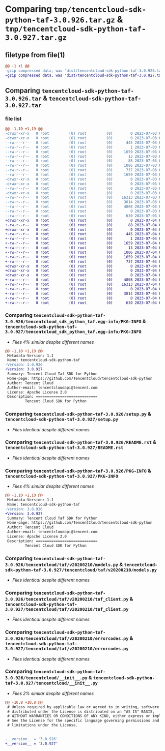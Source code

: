 # Comparing `tmp/tencentcloud-sdk-python-taf-3.0.926.tar.gz` & `tmp/tencentcloud-sdk-python-taf-3.0.927.tar.gz`

## filetype from file(1)

```diff
@@ -1 +1 @@
-gzip compressed data, was "dist/tencentcloud-sdk-python-taf-3.0.926.tar", last modified: Mon Jul  3 00:34:01 2023, max compression
+gzip compressed data, was "dist/tencentcloud-sdk-python-taf-3.0.927.tar", last modified: Tue Jul  4 00:29:21 2023, max compression
```

## Comparing `tencentcloud-sdk-python-taf-3.0.926.tar` & `tencentcloud-sdk-python-taf-3.0.927.tar`

### file list

```diff
@@ -1,19 +1,19 @@
-drwxr-xr-x   0 root         (0) root         (0)        0 2023-07-03 00:34:01.000000 tencentcloud-sdk-python-taf-3.0.926/
-drwxr-xr-x   0 root         (0) root         (0)        0 2023-07-03 00:34:01.000000 tencentcloud-sdk-python-taf-3.0.926/tencentcloud_sdk_python_taf.egg-info/
--rw-r--r--   0 root         (0) root         (0)      445 2023-07-03 00:34:01.000000 tencentcloud-sdk-python-taf-3.0.926/tencentcloud_sdk_python_taf.egg-info/SOURCES.txt
--rw-r--r--   0 root         (0) root         (0)        1 2023-07-03 00:34:01.000000 tencentcloud-sdk-python-taf-3.0.926/tencentcloud_sdk_python_taf.egg-info/dependency_links.txt
--rw-r--r--   0 root         (0) root         (0)     1659 2023-07-03 00:34:01.000000 tencentcloud-sdk-python-taf-3.0.926/tencentcloud_sdk_python_taf.egg-info/PKG-INFO
--rw-r--r--   0 root         (0) root         (0)       13 2023-07-03 00:34:01.000000 tencentcloud-sdk-python-taf-3.0.926/tencentcloud_sdk_python_taf.egg-info/top_level.txt
--rw-r--r--   0 root         (0) root         (0)       88 2023-07-03 00:34:01.000000 tencentcloud-sdk-python-taf-3.0.926/setup.cfg
--rw-r--r--   0 root         (0) root         (0)     1006 2023-07-03 00:34:01.000000 tencentcloud-sdk-python-taf-3.0.926/setup.py
--rw-r--r--   0 root         (0) root         (0)      737 2023-07-03 00:34:01.000000 tencentcloud-sdk-python-taf-3.0.926/README.rst
--rw-r--r--   0 root         (0) root         (0)     1659 2023-07-03 00:34:01.000000 tencentcloud-sdk-python-taf-3.0.926/PKG-INFO
-drwxr-xr-x   0 root         (0) root         (0)        0 2023-07-03 00:34:01.000000 tencentcloud-sdk-python-taf-3.0.926/tencentcloud/
-drwxr-xr-x   0 root         (0) root         (0)        0 2023-07-03 00:34:01.000000 tencentcloud-sdk-python-taf-3.0.926/tencentcloud/taf/
--rw-r--r--   0 root         (0) root         (0)        0 2023-07-03 00:34:01.000000 tencentcloud-sdk-python-taf-3.0.926/tencentcloud/taf/__init__.py
-drwxr-xr-x   0 root         (0) root         (0)        0 2023-07-03 00:34:01.000000 tencentcloud-sdk-python-taf-3.0.926/tencentcloud/taf/v20200210/
--rw-r--r--   0 root         (0) root         (0)    16313 2023-07-03 00:34:01.000000 tencentcloud-sdk-python-taf-3.0.926/tencentcloud/taf/v20200210/models.py
--rw-r--r--   0 root         (0) root         (0)     3814 2023-07-03 00:34:01.000000 tencentcloud-sdk-python-taf-3.0.926/tencentcloud/taf/v20200210/taf_client.py
--rw-r--r--   0 root         (0) root         (0)     4808 2023-07-03 00:34:01.000000 tencentcloud-sdk-python-taf-3.0.926/tencentcloud/taf/v20200210/errorcodes.py
--rw-r--r--   0 root         (0) root         (0)        0 2023-07-03 00:34:01.000000 tencentcloud-sdk-python-taf-3.0.926/tencentcloud/taf/v20200210/__init__.py
--rw-r--r--   0 root         (0) root         (0)      630 2023-07-03 00:34:01.000000 tencentcloud-sdk-python-taf-3.0.926/tencentcloud/__init__.py
+drwxr-xr-x   0 root         (0) root         (0)        0 2023-07-04 00:29:21.000000 tencentcloud-sdk-python-taf-3.0.927/
+-rw-r--r--   0 root         (0) root         (0)       88 2023-07-04 00:29:21.000000 tencentcloud-sdk-python-taf-3.0.927/setup.cfg
+drwxr-xr-x   0 root         (0) root         (0)        0 2023-07-04 00:29:21.000000 tencentcloud-sdk-python-taf-3.0.927/tencentcloud_sdk_python_taf.egg-info/
+-rw-r--r--   0 root         (0) root         (0)      445 2023-07-04 00:29:21.000000 tencentcloud-sdk-python-taf-3.0.927/tencentcloud_sdk_python_taf.egg-info/SOURCES.txt
+-rw-r--r--   0 root         (0) root         (0)        1 2023-07-04 00:29:21.000000 tencentcloud-sdk-python-taf-3.0.927/tencentcloud_sdk_python_taf.egg-info/dependency_links.txt
+-rw-r--r--   0 root         (0) root         (0)     1659 2023-07-04 00:29:21.000000 tencentcloud-sdk-python-taf-3.0.927/tencentcloud_sdk_python_taf.egg-info/PKG-INFO
+-rw-r--r--   0 root         (0) root         (0)       13 2023-07-04 00:29:21.000000 tencentcloud-sdk-python-taf-3.0.927/tencentcloud_sdk_python_taf.egg-info/top_level.txt
+-rw-r--r--   0 root         (0) root         (0)     1006 2023-07-04 00:29:21.000000 tencentcloud-sdk-python-taf-3.0.927/setup.py
+-rw-r--r--   0 root         (0) root         (0)     1659 2023-07-04 00:29:21.000000 tencentcloud-sdk-python-taf-3.0.927/PKG-INFO
+-rw-r--r--   0 root         (0) root         (0)      737 2023-07-04 00:29:21.000000 tencentcloud-sdk-python-taf-3.0.927/README.rst
+drwxr-xr-x   0 root         (0) root         (0)        0 2023-07-04 00:29:21.000000 tencentcloud-sdk-python-taf-3.0.927/tencentcloud/
+drwxr-xr-x   0 root         (0) root         (0)        0 2023-07-04 00:29:21.000000 tencentcloud-sdk-python-taf-3.0.927/tencentcloud/taf/
+drwxr-xr-x   0 root         (0) root         (0)        0 2023-07-04 00:29:21.000000 tencentcloud-sdk-python-taf-3.0.927/tencentcloud/taf/v20200210/
+-rw-r--r--   0 root         (0) root         (0)     4808 2023-07-04 00:29:21.000000 tencentcloud-sdk-python-taf-3.0.927/tencentcloud/taf/v20200210/errorcodes.py
+-rw-r--r--   0 root         (0) root         (0)    16313 2023-07-04 00:29:21.000000 tencentcloud-sdk-python-taf-3.0.927/tencentcloud/taf/v20200210/models.py
+-rw-r--r--   0 root         (0) root         (0)        0 2023-07-04 00:29:21.000000 tencentcloud-sdk-python-taf-3.0.927/tencentcloud/taf/v20200210/__init__.py
+-rw-r--r--   0 root         (0) root         (0)     3814 2023-07-04 00:29:21.000000 tencentcloud-sdk-python-taf-3.0.927/tencentcloud/taf/v20200210/taf_client.py
+-rw-r--r--   0 root         (0) root         (0)        0 2023-07-04 00:29:21.000000 tencentcloud-sdk-python-taf-3.0.927/tencentcloud/taf/__init__.py
+-rw-r--r--   0 root         (0) root         (0)      630 2023-07-04 00:29:21.000000 tencentcloud-sdk-python-taf-3.0.927/tencentcloud/__init__.py
```

### Comparing `tencentcloud-sdk-python-taf-3.0.926/tencentcloud_sdk_python_taf.egg-info/PKG-INFO` & `tencentcloud-sdk-python-taf-3.0.927/tencentcloud_sdk_python_taf.egg-info/PKG-INFO`

 * *Files 4% similar despite different names*

```diff
@@ -1,10 +1,10 @@
 Metadata-Version: 1.1
 Name: tencentcloud-sdk-python-taf
-Version: 3.0.926
+Version: 3.0.927
 Summary: Tencent Cloud Taf SDK for Python
 Home-page: https://github.com/TencentCloud/tencentcloud-sdk-python
 Author: Tencent Cloud
 Author-email: tencentcloudapi@tencent.com
 License: Apache License 2.0
 Description: ============================
         Tencent Cloud SDK for Python
```

### Comparing `tencentcloud-sdk-python-taf-3.0.926/setup.py` & `tencentcloud-sdk-python-taf-3.0.927/setup.py`

 * *Files identical despite different names*

### Comparing `tencentcloud-sdk-python-taf-3.0.926/README.rst` & `tencentcloud-sdk-python-taf-3.0.927/README.rst`

 * *Files identical despite different names*

### Comparing `tencentcloud-sdk-python-taf-3.0.926/PKG-INFO` & `tencentcloud-sdk-python-taf-3.0.927/PKG-INFO`

 * *Files 4% similar despite different names*

```diff
@@ -1,10 +1,10 @@
 Metadata-Version: 1.1
 Name: tencentcloud-sdk-python-taf
-Version: 3.0.926
+Version: 3.0.927
 Summary: Tencent Cloud Taf SDK for Python
 Home-page: https://github.com/TencentCloud/tencentcloud-sdk-python
 Author: Tencent Cloud
 Author-email: tencentcloudapi@tencent.com
 License: Apache License 2.0
 Description: ============================
         Tencent Cloud SDK for Python
```

### Comparing `tencentcloud-sdk-python-taf-3.0.926/tencentcloud/taf/v20200210/models.py` & `tencentcloud-sdk-python-taf-3.0.927/tencentcloud/taf/v20200210/models.py`

 * *Files identical despite different names*

### Comparing `tencentcloud-sdk-python-taf-3.0.926/tencentcloud/taf/v20200210/taf_client.py` & `tencentcloud-sdk-python-taf-3.0.927/tencentcloud/taf/v20200210/taf_client.py`

 * *Files identical despite different names*

### Comparing `tencentcloud-sdk-python-taf-3.0.926/tencentcloud/taf/v20200210/errorcodes.py` & `tencentcloud-sdk-python-taf-3.0.927/tencentcloud/taf/v20200210/errorcodes.py`

 * *Files identical despite different names*

### Comparing `tencentcloud-sdk-python-taf-3.0.926/tencentcloud/__init__.py` & `tencentcloud-sdk-python-taf-3.0.927/tencentcloud/__init__.py`

 * *Files 2% similar despite different names*

```diff
@@ -10,8 +10,8 @@
 # Unless required by applicable law or agreed to in writing, software
 # distributed under the License is distributed on an "AS IS" BASIS,
 # WITHOUT WARRANTIES OR CONDITIONS OF ANY KIND, either express or implied.
 # See the License for the specific language governing permissions and
 # limitations under the License.
 
 
-__version__ = '3.0.926'
+__version__ = '3.0.927'
```


